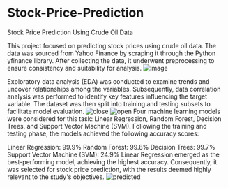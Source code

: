 # Stock-Price-Prediction
Stock Price Prediction Using Crude Oil Data

This project focused on predicting stock prices using crude oil data. The data was sourced from Yahoo Finance by scraping it through the Python yfinance library. After collecting the data, it underwent preprocessing to ensure consistency and suitability for analysis.
![image](https://github.com/user-attachments/assets/2e5c9978-2517-45da-9c1c-c8fa1db35371)

Exploratory data analysis (EDA) was conducted to examine trends and uncover relationships among the variables. Subsequently, data correlation analysis was performed to identify key features influencing the target variable. The dataset was then split into training and testing subsets to facilitate model evaluation.
![close](https://github.com/user-attachments/assets/49a77b06-7ebb-4782-ab9f-90481b0b4117)
![open](https://github.com/user-attachments/assets/caad340f-53cf-4f34-bdb5-c611bc1adf68)
Four machine learning models were considered for this task: Linear Regression, Random Forest, Decision Trees, and Support Vector Machine (SVM). Following the training and testing phase, the models achieved the following accuracy scores:

Linear Regression: 99.9%
Random Forest: 99.8%
Decision Trees: 99.7%
Support Vector Machine (SVM): 24.9%
Linear Regression emerged as the best-performing model, achieving the highest accuracy. Consequently, it was selected for stock price prediction, with the results deemed highly relevant to the study's objectives.
![predicted](https://github.com/user-attachments/assets/e91b9d25-7a5f-4a4d-a4ce-7217925f0654)

